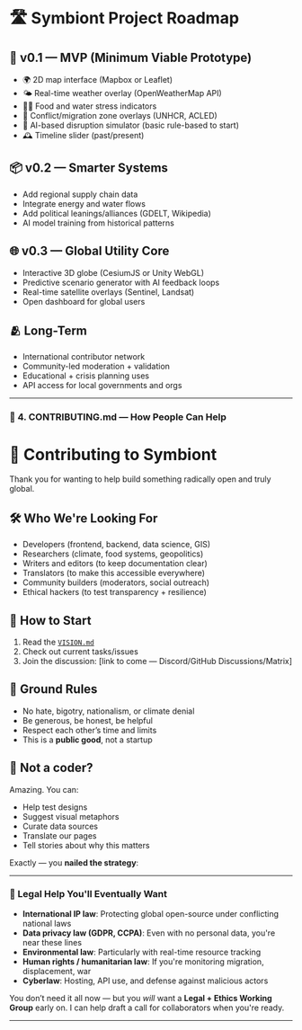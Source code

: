 # 🛣️ Symbiont Project Roadmap

## 🔖 v0.1 — MVP (Minimum Viable Prototype)

- 🌍 2D map interface (Mapbox or Leaflet)
- 🌤️ Real-time weather overlay (OpenWeatherMap API)
- 🧑‍🌾 Food and water stress indicators
- 🧭 Conflict/migration zone overlays (UNHCR, ACLED)
- 🧠 AI-based disruption simulator (basic rule-based to start)
- 🕰️ Timeline slider (past/present)

## 📦 v0.2 — Smarter Systems

- Add regional supply chain data
- Integrate energy and water flows
- Add political leanings/alliances (GDELT, Wikipedia)
- AI model training from historical patterns

## 🌐 v0.3 — Global Utility Core

- Interactive 3D globe (CesiumJS or Unity WebGL)
- Predictive scenario generator with AI feedback loops
- Real-time satellite overlays (Sentinel, Landsat)
- Open dashboard for global users

## 🫂 Long-Term

- International contributor network
- Community-led moderation + validation
- Educational + crisis planning uses
- API access for local governments and orgs

---

### 🤝 4. CONTRIBUTING.md — How People Can Help

# 🤝 Contributing to Symbiont

Thank you for wanting to help build something radically open and truly global.

## 🛠️ Who We're Looking For

- Developers (frontend, backend, data science, GIS)
- Researchers (climate, food systems, geopolitics)
- Writers and editors (to keep documentation clear)
- Translators (to make this accessible everywhere)
- Community builders (moderators, social outreach)
- Ethical hackers (to test transparency + resilience)

## 🧠 How to Start

1. Read the [`VISION.md`](./VISION.md)
2. Check out current tasks/issues
3. Join the discussion: [link to come — Discord/GitHub Discussions/Matrix]

## 🧼 Ground Rules

- No hate, bigotry, nationalism, or climate denial
- Be generous, be honest, be helpful
- Respect each other’s time and limits
- This is a **public good**, not a startup

## 🧩 Not a coder?

Amazing. You can:
- Help test designs
- Suggest visual metaphors
- Curate data sources
- Translate our pages
- Tell stories about why this matters

Exactly — you **nailed the strategy**:

---

### 🧠 Legal Help You'll Eventually Want

* **International IP law**: Protecting global open-source under conflicting national laws
* **Data privacy law (GDPR, CCPA)**: Even with no personal data, you're near these lines
* **Environmental law**: Particularly with real-time resource tracking
* **Human rights / humanitarian law**: If you're monitoring migration, displacement, war
* **Cyberlaw**: Hosting, API use, and defense against malicious actors

You don’t need it all now — but you *will* want a **Legal + Ethics Working Group** early on. I can help draft a call for collaborators when you're ready.

---


